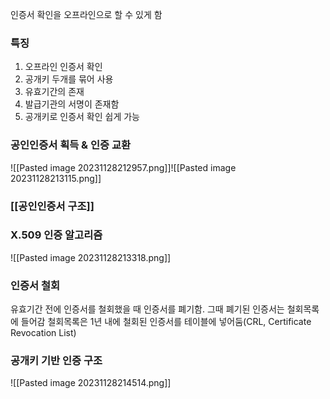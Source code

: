 인증서 확인을 오프라인으로 할 수 있게 함

### 특징
1. 오프라인 인증서 확인
2. 공개키 두개를 묶어 사용
3. 유효기간의 존재
4. 발급기관의 서명이 존재함
5. 공개키로 인증서 확인 쉽게 가능


### 공인인증서 획득 & 인증 교환
![[Pasted image 20231128212957.png]]![[Pasted image 20231128213115.png]]

### [[공인인증서 구조]]

### X.509 인증 알고리즘
![[Pasted image 20231128213318.png]]

### 인증서 철회
유효기간 전에 인증서를 철회했을 때 인증서를 폐기함.
그때 폐기된 인증서는 철회목록에 들어감
철회목록은 1년 내에 철회된 인증서를 테이블에 넣어둠(CRL, Certificate Revocation List)



### 공개키 기반 인증 구조
![[Pasted image 20231128214514.png]]